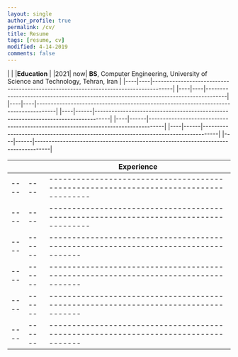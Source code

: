 ```yaml
---
layout: single
author_profile: true
permalink: /cv/
title: Resume
tags: [resume, cv]
modified: 4-14-2019
comments: false
---
```



|     |    |**Education**                                                               |
|2021| now| **BS**, Computer Engineering, University of Science and Technology, Tehran, Iran    |
|----|----|-------------------------------------------------------------------------------------|
|----|----|-------------------------------------------------------------------------------------|
|----|----|-------------------------------------------------------------------------------------|
|----|------|-----------------------------------------------------------------------------------|
|----|------|-----------------------------------------------------------------------------------|
|----|------|-----------------------------------------------------------------------------------|
|----|------|-----------------------------------------------------------------------------------|



|     |    |**Experience**                                                               |
|----|----|-------------------------------------------------------------------------------------|
|----|----|-------------------------------------------------------------------------------------|
|----|----|-------------------------------------------------------------------------------------|
|----|------|-----------------------------------------------------------------------------------|
|----|------|-----------------------------------------------------------------------------------|
|----|------|-----------------------------------------------------------------------------------|
|----|------|-----------------------------------------------------------------------------------|
